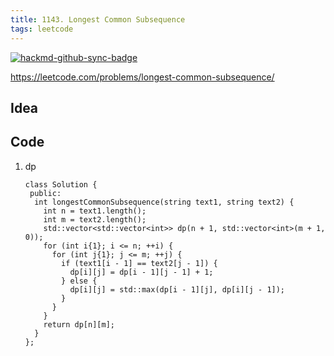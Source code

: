 ```yaml
---
title: 1143. Longest Common Subsequence
tags: leetcode
---
```


[![hackmd-github-sync-badge](https://hackmd.io/q8uUZ6QbQTmvjX6CkcxuzQ/badge)](https://hackmd.io/q8uUZ6QbQTmvjX6CkcxuzQ)

https://leetcode.com/problems/longest-common-subsequence/

## Idea

## Code
1. dp

    ```cpp=
    class Solution {
     public:
      int longestCommonSubsequence(string text1, string text2) {
        int n = text1.length();
        int m = text2.length();
        std::vector<std::vector<int>> dp(n + 1, std::vector<int>(m + 1, 0));
        for (int i{1}; i <= n; ++i) {
          for (int j{1}; j <= m; ++j) {
            if (text1[i - 1] == text2[j - 1]) {
              dp[i][j] = dp[i - 1][j - 1] + 1;
            } else {
              dp[i][j] = std::max(dp[i - 1][j], dp[i][j - 1]);
            }
          }
        }
        return dp[n][m];
      }
    };
    ```